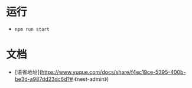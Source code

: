 # 运行

- `npm run start`

# 文档

- [语雀地址](https://www.yuque.com/docs/share/f4ec19ce-5395-400b-be3d-a987dd23dc6d?# 《nest-admin》)
